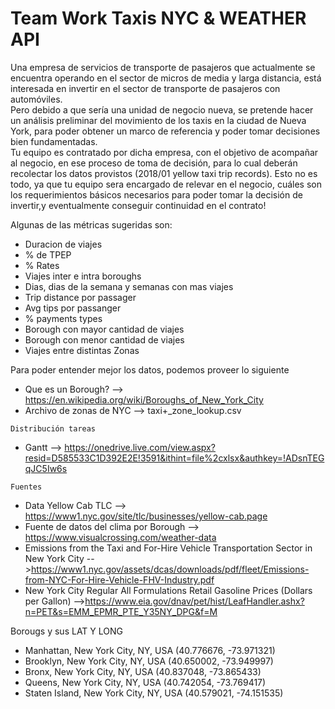 # Team Work Taxis NYC & WEATHER API

Una empresa de servicios de transporte de pasajeros que actualmente se encuentra operando en el sector de micros
de media y larga distancia, está interesada en invertir en el sector de transporte de pasajeros con automóviles.<br>
Pero debido a que sería una unidad de negocio nueva, se pretende hacer un análisis preliminar del movimiento de los
taxis en la ciudad de Nueva York, para poder obtener un marco de referencia y poder tomar decisiones bien fundamentadas.<br>
Tu equipo es contratado por dicha empresa, con el objetivo de acompañar al negocio, en ese proceso de toma de decisión,
para lo cual deberán recolectar los datos provistos (2018/01 yellow taxi trip records).
Esto no es todo, ya que tu equipo sera encargado de relevar en el negocio, cuáles son los requerimientos básicos necesarios para poder tomar la decisión de invertir,y eventualmente conseguir continuidad en el contrato!

Algunas de las métricas sugeridas son:

* Duracion de viajes
* % de TPEP		
* % Rates		
* Viajes inter e intra boroughs
* Dias, dias de la semana y semanas con mas viajes	 
* Trip distance por passager		
* Avg tips por passanger		
* % payments types		
* Borough con mayor cantidad de viajes		
* Borough con menor cantidad de viajes		
* Viajes entre distintas Zonas		

Para poder entender mejor los datos, podemos proveer lo siguiente
* Que es un Borough?                     --> https://en.wikipedia.org/wiki/Boroughs_of_New_York_City
* Archivo de zonas de NYC                --> taxi+_zone_lookup.csv

`Distribución tareas`
* Gantt --> https://onedrive.live.com/view.aspx?resid=D585533C1D392E2E!3591&ithint=file%2cxlsx&authkey=!ADsnTEGqJC5Iw6s

`Fuentes`
* Data Yellow Cab TLC                    --> https://www1.nyc.gov/site/tlc/businesses/yellow-cab.page
* Fuente de datos del clima por Borough  --> https://www.visualcrossing.com/weather-data
* Emissions from the Taxi and For-Hire Vehicle Transportation Sector in New York City -->https://www1.nyc.gov/assets/dcas/downloads/pdf/fleet/Emissions-from-NYC-For-Hire-Vehicle-FHV-Industry.pdf
* New York City Regular All Formulations Retail Gasoline Prices (Dollars per Gallon) -->https://www.eia.gov/dnav/pet/hist/LeafHandler.ashx?n=PET&s=EMM_EPMR_PTE_Y35NY_DPG&f=M

Borougs y sus LAT Y LONG<br>
* Manhattan, New York City, NY, USA (40.776676, -73.971321)
* Brooklyn, New York City, NY, USA (40.650002, -73.949997)
* Bronx, New York City, NY, USA (40.837048, -73.865433)
* Queens, New York City, NY, USA (40.742054, -73.769417)
* Staten Island, New York City, NY, USA (40.579021, -74.151535)
